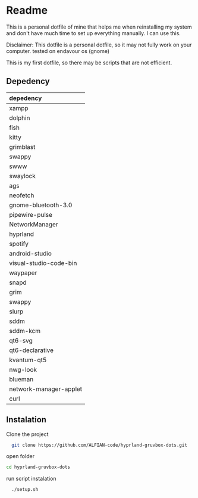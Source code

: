 
# Readme

This is a personal dotfile of mine that helps me when reinstalling my system and don't have much time to set up everything manually. I can use this.

Disclaimer: This dotfile is a personal dotfile, so it may not fully work on your computer.
tested on endavour os (gnome)

This is my first dotfile, so there may be scripts that are not efficient.




## Depedency

| depedency |  
| :-------- | 
|  xampp  |   
| dolphin 
|  fish 
 | kitty 
 | grimblast 
 | swappy 
 | swww 
 | swaylock 
 | ags 
 | neofetch 
 | gnome-bluetooth-3.0 
 | pipewire-pulse 
 | NetworkManager 
 | hyprland 
 | spotify 
 | android-studio 
 | visual-studio-code-bin 
 | waypaper 
 | snapd 
 | grim 
 | swappy 
 | slurp 
 | sddm 
 | sddm-kcm 
 | qt6-svg 
 | qt6-declarative 
 | kvantum-qt5 
 | nwg-look 
| blueman 
 | network-manager-applet 
| curl
 



## Instalation

Clone the project
```bash
  git clone https://github.com/ALFIAN-code/hyprland-gruvbox-dots.git
```

open folder
```bash
cd hyprland-gruvbox-dots
```

run script instalation
```bash
  ./setup.sh
```



